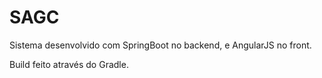 # SAGC

Sistema desenvolvido com SpringBoot no backend, e AngularJS no front. 

Build feito através do Gradle.
